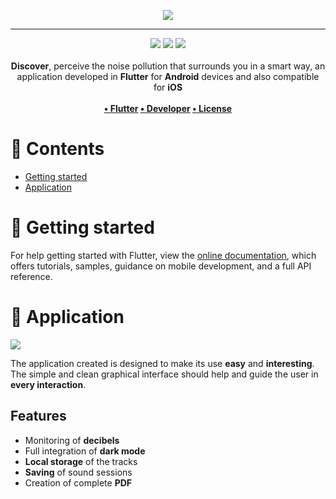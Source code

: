 <p align="center">
  <img src="https://i.imgur.com/kcSUNZB.png" style="max-width: 30%">
</p>

---

<p align="center">
<img src="https://forthebadge.com/images/badges/built-with-love.svg"/>
<img src="https://forthebadge.com/images/badges/built-for-android.svg"/>
<img src="https://forthebadge.com/images/badges/cc-0.svg"/><br><br>
    <b>Discover</b>, perceive the noise pollution that surrounds you in a smart way, an application developed in <b>Flutter</b> for <b>Android</b> devices and also compatible for <b>iOS</b>
    <br><br><b>
<a href="https://www.flutter.dev/">• Flutter</a>
<a href="http://francescocoppola.me/">• Developer</a>
<a href="https://it.wikipedia.org/wiki/Licenza_MIT">• License</a>
</b></p>

# 📔 Contents

- [Getting started](#start)
- [Application](#tecno)

# 📝 Getting started <a name = "start"></a>

For help getting started with Flutter, view the
[online documentation](https://flutter.dev/docs), which offers tutorials,
samples, guidance on mobile development, and a full API reference.

# 📱 Application <a name = "tecno"></a>

![](https://i.imgur.com/a3ZChh6.png)

The application created is designed to make its use **easy** and **interesting**. The simple and clean graphical interface should help and guide the user in **every interaction**.

## Features

- Monitoring of **decibels**
- Full integration of **dark mode**
- **Local storage** of the tracks
- **Saving** of sound sessions
- Creation of complete **PDF**

